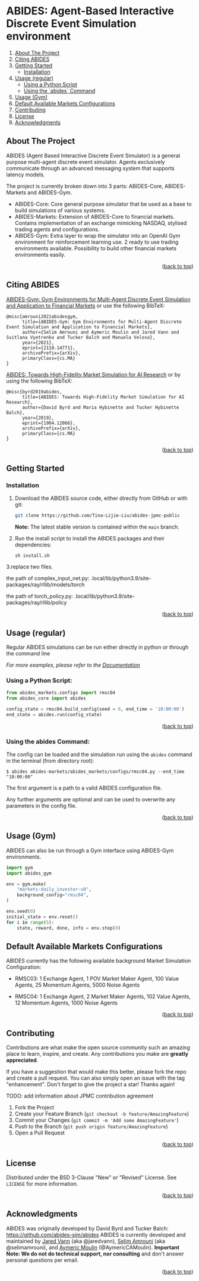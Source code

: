 <div id="top"></div>

# ABIDES: Agent-Based Interactive Discrete Event Simulation environment

<!-- TABLE OF CONTENTS -->
<ol>
  <li>
    <a href="#about-the-project">About The Project</a>
  </li>
  <li><a href="#citing-abides">Citing ABIDES</a></li>
  <li>
    <a href="#getting-started">Getting Started</a>
    <ul>
      <li><a href="#installation">Installation</a></li>
    </ul>
  </li>
  <li>
    <a href="#usage-regular">Usage (regular)</a>
    <ul>
      <li><a href="#using-a-python-script">Using a Python Script</a></li>
      <li><a href="#using-the-abides-command">Using the `abides` Command</a></li>
    </ul>
  </li>
  <li><a href="#usage-gym">Usage (Gym)</a></li>
  <li><a href="#default-available-markets-configurations">Default Available Markets Configurations</a></li>
  <li><a href="#contributing">Contributing</a></li>
  <li><a href="#license">License</a></li>
  <li><a href="#acknowledgments">Acknowledgments</a></li>
</ol>

<!-- ABOUT THE PROJECT -->
## About The Project

ABIDES (Agent Based Interactive Discrete Event Simulator) is a general purpose multi-agent discrete event simulator. Agents exclusively communicate through an advanced messaging system that supports latency models.

The project is currently broken down into 3 parts: ABIDES-Core, ABIDES-Markets and ABIDES-Gym.

* ABIDES-Core: Core general purpose simulator that be used as a base to build simulations of various systems.
* ABIDES-Markets: Extension of ABIDES-Core to financial markets. Contains implementation of an exchange mimicking NASDAQ, stylised trading agents and configurations.
* ABIDES-Gym: Extra layer to wrap the simulator into an OpenAI Gym environment for reinforcement learning use. 2 ready to use trading environments available. Possibility to build other financial markets environments easily.

<p align="right">(<a href="#top">back to top</a>)</p>

<!-- CITING -->
## Citing ABIDES

[ABIDES-Gym: Gym Environments for Multi-Agent Discrete Event Simulation and Application to Financial Markets](https://arxiv.org/pdf/2110.14771.pdf) or use
the following BibTeX:

```
@misc{amrouni2021abidesgym,
      title={ABIDES-Gym: Gym Environments for Multi-Agent Discrete Event Simulation and Application to Financial Markets}, 
      author={Selim Amrouni and Aymeric Moulin and Jared Vann and Svitlana Vyetrenko and Tucker Balch and Manuela Veloso},
      year={2021},
      eprint={2110.14771},
      archivePrefix={arXiv},
      primaryClass={cs.MA}
}
```

[ABIDES: Towards High-Fidelity Market Simulation for AI Research](https://arxiv.org/abs/1904.12066)
or by using the following BibTeX:

```
@misc{byrd2019abides,
      title={ABIDES: Towards High-Fidelity Market Simulation for AI Research}, 
      author={David Byrd and Maria Hybinette and Tucker Hybinette Balch},
      year={2019},
      eprint={1904.12066},
      archivePrefix={arXiv},
      primaryClass={cs.MA}
}
```
<p align="right">(<a href="#top">back to top</a>)</p>

<!-- GETTING STARTED -->
## Getting Started
### Installation

1. Download the ABIDES source code, either directly from GitHub or with git:

    ```bash
    git clone https://github.com/Tina-Lijie-Liu/abides-jpmc-public
    ```

    **Note:** The latest stable version is contained within the `main` branch.

2. Run the install script to install the ABIDES packages and their dependencies:

    ```
    sh install.sh
    ```
3.replace two files. 

  the path of complex_input_net.py: .local/lib/python3.9/site-packages/ray/rllib/models/torch
  
  the path of torch_policy.py: .local/lib/python3.9/site-packages/ray/rllib/policy

<p align="right">(<a href="#top">back to top</a>)</p>

<!-- USAGE EXAMPLES -->
## Usage (regular)
Regular ABIDES simulations can be run either directly in python or through the command line

_For more examples, please refer to the [Documentation](https://example.com)_

### Using a Python Script:

```python
from abides_markets.configs import rmsc04
from abides_core import abides

config_state = rmsc04.build_config(seed = 0, end_time = '10:00:00')
end_state = abides.run(config_state)
```
<p align="right">(<a href="#top">back to top</a>)</p>

### Using the abides Command:

The config can be loaded and the simulation run using the `abides`
command in the terminal (from directory root):

```
$ abides abides-markets/abides_markets/configs/rmsc04.py --end_time "10:00:00"
```

The first argument is a path to a valid ABIDES configuration file.

Any further arguments are optional and can be used to overwrite any parameters
in the config file.

<p align="right">(<a href="#top">back to top</a>)</p>

## Usage (Gym)
ABIDES can also be run through a Gym interface using ABIDES-Gym environments.

```python
import gym
import abides_gym

env = gym.make(
    "markets-daily_investor-v0",
    background_config="rmsc04",
)

env.seed(0)
initial_state = env.reset()
for i in range(5):
    state, reward, done, info = env.step(0)
```

## Default Available Markets Configurations

ABIDES currently has the following available background Market Simulation Configuration:

* RMSC03: 1 Exchange Agent, 1 POV Market Maker Agent, 100 Value Agents, 25 Momentum Agents, 5000 Noise Agents
 
* RMSC04: 1 Exchange Agent, 2 Market Maker Agents, 102 Value Agents, 12 Momentum Agents, 1000  Noise Agents

<p align="right">(<a href="#top">back to top</a>)</p>

<!-- CONTRIBUTING -->
## Contributing

Contributions are what make the open source community such an amazing place to learn, inspire, and create. Any contributions you make are **greatly appreciated**.

If you have a suggestion that would make this better, please fork the repo and create a pull request. You can also simply open an issue with the tag "enhancement".
Don't forget to give the project a star! Thanks again!

TODO: add information about JPMC contribution agreement

1. Fork the Project
2. Create your Feature Branch (`git checkout -b feature/AmazingFeature`)
3. Commit your Changes (`git commit -m 'Add some AmazingFeature'`)
4. Push to the Branch (`git push origin feature/AmazingFeature`)
5. Open a Pull Request

<p align="right">(<a href="#top">back to top</a>)</p>

<!-- LICENSE -->
## License
Distributed under the BSD 3-Clause "New" or "Revised" License. See `LICENSE` for more information.

<p align="right">(<a href="#top">back to top</a>)</p>

<!-- ACKNOWLEDGMENTS -->
## Acknowledgments
ABIDES was originally developed by David Byrd and Tucker Balch: https://github.com/abides-sim/abides
ABIDES is currently developed and maintained by [Jared Vann](https://github.com/jaredvann) (aka @jaredvann), [Selim Amrouni](https://github.com/selimamrouni) (aka @selimamrouni), and [Aymeric Moulin](https://github.com/AymericCAMoulin) (@AymericCAMoulin).
**Important Note: We do not do technical support, nor consulting** and don't answer personal questions per email.

<p align="right">(<a href="#top">back to top</a>)</p>
